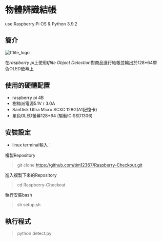 # 物體辨識結帳
use Raspberry Pi OS & Python 3.9.2
## 簡介

![tflite_logo]()

在*raspberry pi*上使用*tflite Object Detection*對商品進行結帳並輸出於128*64單色OLED螢幕上
## 使用的硬體配置
- raspberry pi 4B
- 樹梅派電源5.1V / 3.0A
- SanDisk Ultra Micro SCXC 128G(A1記憶卡)
- 單色OLED螢幕128*64 (驅動IC:SSD1306)

## 安裝設定
* linux terminal輸入：

複製Repository
>git clone https://github.com/tim12367/Raspberry-Checkout.git

進入複製下來的Repository
>cd Raspberry-Checkout

執行安裝bash
>sh setup.sh

## 執行程式
>python detect.py
